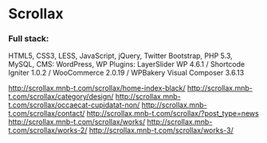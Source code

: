 <h1>Scrollax</h1>

<h3>Full stack:</h3> HTML5, CSS3, LESS, JavaScript, jQuery, Twitter Bootstrap, PHP 5.3, MySQL, CMS: WordPress, WP Plugins: LayerSlider WP 4.6.1 / Shortcode Igniter 1.0.2 / WooCommerce 2.0.19 / WPBakery Visual Composer 3.6.13

http://scrollax.mnb-t.com/scrollax/home-index-black/
http://scrollax.mnb-t.com/scrollax/category/design/
http://scrollax.mnb-t.com/scrollax/occaecat-cupidatat-non/
http://scrollax.mnb-t.com/scrollax/contact/
http://scrollax.mnb-t.com/scrollax/?post_type=news
http://scrollax.mnb-t.com/scrollax/works/
http://scrollax.mnb-t.com/scrollax/works-2/
http://scrollax.mnb-t.com/scrollax/works-3/
